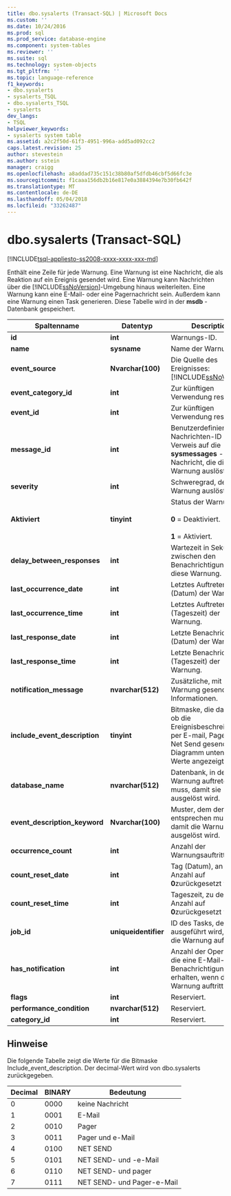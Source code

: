 ```yaml
---
title: dbo.sysalerts (Transact-SQL) | Microsoft Docs
ms.custom: ''
ms.date: 10/24/2016
ms.prod: sql
ms.prod_service: database-engine
ms.component: system-tables
ms.reviewer: ''
ms.suite: sql
ms.technology: system-objects
ms.tgt_pltfrm: ''
ms.topic: language-reference
f1_keywords:
- dbo.sysalerts
- sysalerts_TSQL
- dbo.sysalerts_TSQL
- sysalerts
dev_langs:
- TSQL
helpviewer_keywords:
- sysalerts system table
ms.assetid: a2c2f50d-61f3-4951-996a-add5ad092cc2
caps.latest.revision: 25
author: stevestein
ms.author: sstein
manager: craigg
ms.openlocfilehash: a8addad735c151c38b80af5dfdb46cbf5d66fc3e
ms.sourcegitcommit: f1caaa156db2b16e817e0a3884394e7b30fb642f
ms.translationtype: MT
ms.contentlocale: de-DE
ms.lasthandoff: 05/04/2018
ms.locfileid: "33262487"
---
```

# <a name="dbosysalerts-transact-sql"></a>dbo.sysalerts (Transact-SQL)
[!INCLUDE[tsql-appliesto-ss2008-xxxx-xxxx-xxx-md](../../includes/tsql-appliesto-ss2008-xxxx-xxxx-xxx-md.md)]

  Enthält eine Zeile für jede Warnung. Eine Warnung ist eine Nachricht, die als Reaktion auf ein Ereignis gesendet wird. Eine Warnung kann Nachrichten über die [!INCLUDE[ssNoVersion](../../includes/ssnoversion-md.md)]-Umgebung hinaus weiterleiten. Eine Warnung kann eine E-Mail- oder eine Pagernachricht sein. Außerdem kann eine Warnung einen Task generieren.  Diese Tabelle wird in der **msdb** -Datenbank gespeichert.
  
|Spaltenname|Datentyp|Description|  
|-----------------|---------------|-----------------|  
|**id**|**int**|Warnungs-ID.|  
|**name**|**sysname**|Name der Warnung.|  
|**event_source**|**Nvarchar(100)**|Die Quelle des Ereignisses: [!INCLUDE[ssNoVersion](../../includes/ssnoversion-md.md)].|  
|**event_category_id**|**int**|Zur künftigen Verwendung reserviert.|  
|**event_id**|**int**|Zur künftigen Verwendung reserviert.|  
|**message_id**|**int**|Benutzerdefinierte Nachrichten-ID oder Verweis auf die **sysmessages** -Nachricht, die diese Warnung auslöst.|  
|**severity**|**int**|Schweregrad, der diese Warnung auslöst.|  
|**Aktiviert**|**tinyint**|Status der Warnung:<br /><br /> **0** = Deaktiviert.<br /><br /> **1** = Aktiviert.|  
|**delay_between_responses**|**int**|Wartezeit in Sekunden zwischen den Benachrichtigungen für diese Warnung.|  
|**last_occurrence_date**|**int**|Letztes Auftreten (Datum) der Warnung.|  
|**last_occurrence_time**|**int**|Letztes Auftreten (Tageszeit) der Warnung.|  
|**last_response_date**|**int**|Letzte Benachrichtigung (Datum) der Warnung.|  
|**last_response_time**|**int**|Letzte Benachrichtigung (Tageszeit) der Warnung.|  
|**notification_message**|**nvarchar(512)**|Zusätzliche, mit der Warnung gesendete Informationen.|  
|**include_event_description**|**tinyint**|Bitmaske, die darstellt, ob die Ereignisbeschreibung per E-mail, Pager oder Net Send gesendet wird. Diagramm unten für Werte angezeigt.|  
|**database_name**|**nvarchar(512)**|Datenbank, in der die Warnung auftreten muss, damit sie ausgelöst wird.|  
|**event_description_keyword**|**Nvarchar(100)**|Muster, dem der Fehler entsprechen muss, damit die Warnung ausgelöst wird.|  
|**occurrence_count**|**int**|Anzahl der Warnungsauftritte.|  
|**count_reset_date**|**int**|Tag (Datum), an dem die Anzahl auf **0**zurückgesetzt wird.|  
|**count_reset_time**|**int**|Tageszeit, zu der die Anzahl auf **0**zurückgesetzt wird.|  
|**job_id**|**uniqueidentifier**|ID des Tasks, der ausgeführt wird, wenn die Warnung auftritt.|  
|**has_notification**|**int**|Anzahl der Operatoren, die eine E-Mail-Benachrichtigung erhalten, wenn die Warnung auftritt.|  
|**flags**|**int**|Reserviert.|  
|**performance_condition**|**nvarchar(512)**|Reserviert.|  
|**category_id**|**int**|Reserviert.|  
  
 ## <a name="remarks"></a>Hinweise

Die folgende Tabelle zeigt die Werte für die Bitmaske Include_event_description. Der decimal-Wert wird von dbo.sysalerts zurückgegeben. 

|Decimal | BINARY | Bedeutung |
|------|------|------|
|0 |0000 |keine Nachricht |
|1 |0001 |E-Mail |
|2 |0010 |Pager |
|3 |0011 |Pager und e-Mail |
|4 |0100 |NET SEND |
|5 |0101 |NET SEND- und -e-Mail |
|6 |0110 |NET SEND- und pager |
|7 |0111 |NET SEND- und Pager-e-Mail |
  
